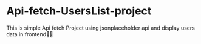 # Api-fetch-UsersList-project

This is simple Api fetch Project using jsonplaceholder api and display users data in frontend👨‍💻
